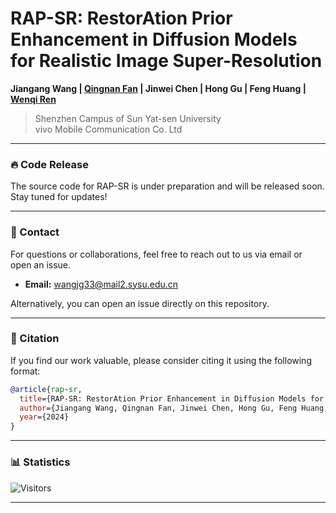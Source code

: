 # RAP-SR: RestorAtion Prior Enhancement in Diffusion Models for Realistic Image Super-Resolution

**Jiangang Wang | [Qingnan Fan](https://fqnchina.github.io/)  | Jinwei Chen | Hong Gu | Feng Huang | [Wenqi Ren](https://rwenqi.github.io/)**

> Shenzhen Campus of Sun Yat-sen University  
> vivo Mobile Communication Co. Ltd

---

### 🔥 Code Release

The source code for RAP-SR is under preparation and will be released soon. Stay tuned for updates!

---

### 📧 Contact

For questions or collaborations, feel free to reach out to us via email or open an issue.
- **Email:** [wangjg33@mail2.sysu.edu.cn](mailto:wangjg33@mail2.sysu.edu.cn)

Alternatively, you can open an issue directly on this repository.

---

### 📄 Citation

If you find our work valuable, please consider citing it using the following format:

```bibtex
@article{rap-sr,
  title={RAP-SR: RestorAtion Prior Enhancement in Diffusion Models for Realistic Image Super-Resolution},
  author={Jiangang Wang, Qingnan Fan, Jinwei Chen, Hong Gu, Feng Huang, Wenqi Ren},
  year={2024}
}
```

---


### 📊 Statistics

![Visitors](https://visitor-badge.laobi.icu/badge?page_id=W-JG/RAP-SR)


---
